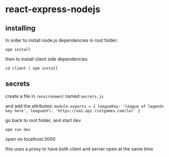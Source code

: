 # react-express-nodejs

## installing
 
 In order to install  node.js dependencies in root folder:

 `npm install`

 then to install client side dependencies

 `cd client | npm install`

## secrets

create a file in `/environment` named `secrets.js`

and add the attributes:
`module.exports = {
	leagueKey: 'league of legends key here',
	leagueUrl: 'https://na1.api.riotgames.com/lol'
}`

 go back to root folder, and start dev

`npm run dev`

open on localhost:3000

this uses a proxy to have both client and server open at the same time